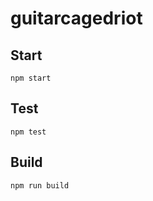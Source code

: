 # guitarcagedriot



## Start

```
npm start
```

## Test

```
npm test
```

## Build

```
npm run build
```
